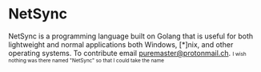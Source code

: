 # NetSync
NetSync is a programming language built on Golang that is useful for both lightweight and normal applications both Windows, [*]nix, and other operating systems. To contribute email <a href="mailto:puremaster@protonmail.ch">puremaster@protonmail.ch</a>.
<font size="0.01px">I wish nothing was there named "NetSync" so that I could take the name</font>
